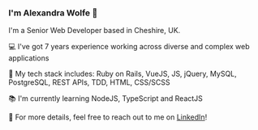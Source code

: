 ### I'm Alexandra Wolfe 👋

I'm a Senior Web Developer based in Cheshire, UK.

💻 I've got 7 years experience working across diverse and complex web applications

👾 My tech stack includes: Ruby on Rails, VueJS, JS, jQuery, MySQL, PostgreSQL, REST APIs, TDD, HTML, CSS/SCSS

📚 I'm currently learning NodeJS, TypeScript and ReactJS 

💬 For more details, feel free to reach out to me on [LinkedIn](https://linkedin.com/in/alexandra-w-4a216612b)!
